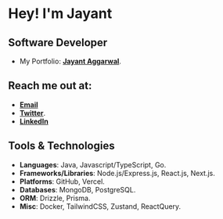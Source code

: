 # Hey! I'm Jayant 

## Software Developer

- My Portfolio: [**Jayant Aggarwal**](https://jayantaggarwal.vercel.app/).

## Reach me out at:

- [**Email**](mailto:jayantaggarwal021@gmail.com)
- [**Twitter**](https://x.com/jayantftx).
- [**LinkedIn**](https://linkedin.com/jayant-aggarwal)


## Tools & Technologies

- **Languages**: Java, Javascript/TypeScript, Go.
- **Frameworks/Libraries**: Node.js/Express.js, React.js, Next.js. 
- **Platforms**: GitHub, Vercel.
- **Databases**: MongoDB, PostgreSQL.
- **ORM**: Drizzle, Prisma.
- **Misc**: Docker, TailwindCSS, Zustand, ReactQuery.




